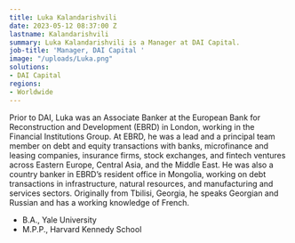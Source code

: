 ```yaml
---
title: Luka Kalandarishvili
date: 2023-05-12 08:37:00 Z
lastname: Kalandarishvili
summary: Luka Kalandarishvili is a Manager at DAI Capital.
job-title: 'Manager, DAI Capital '
image: "/uploads/Luka.png"
solutions:
- DAI Capital
regions:
- Worldwide
---
```


Prior to DAI, Luka was an Associate Banker at the European Bank for Reconstruction and Development (EBRD) in London, working in the Financial Institutions Group. At EBRD, he was a lead and a principal team member on debt and equity transactions with banks, microfinance and leasing companies, insurance firms, stock exchanges, and fintech ventures across Eastern Europe, Central Asia, and the Middle East. He was also a country banker in EBRD’s resident office in Mongolia, working on debt transactions in infrastructure, natural resources, and manufacturing and services sectors. Originally from Tbilisi, Georgia, he speaks Georgian and Russian and has a working knowledge of French.

* B.A., Yale University
* M.P.P., Harvard Kennedy School
